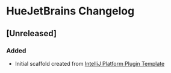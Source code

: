 <!-- Keep a Changelog guide -> https://keepachangelog.com -->

# HueJetBrains Changelog

## [Unreleased]
### Added
- Initial scaffold created from [IntelliJ Platform Plugin Template](https://github.com/JetBrains/intellij-platform-plugin-template)
